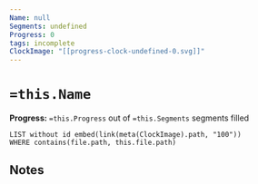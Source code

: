 ```yaml
---
Name: null
Segments: undefined
Progress: 0
tags: incomplete
ClockImage: "[[progress-clock-undefined-0.svg]]"
---
```


# `=this.Name`
**Progress:** `=this.Progress` out of `=this.Segments` segments filled

```dataview
LIST without id embed(link(meta(ClockImage).path, "100"))
WHERE contains(file.path, this.file.path)
```

## Notes

